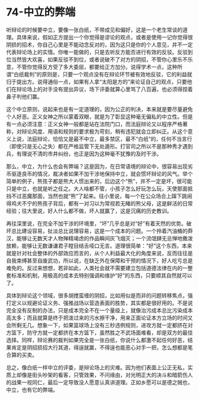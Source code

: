 # 74-中立的弊端

听辩论的时候要中立，要像一张白纸，不带成见和偏好，这是一个老生常谈的道理。具体来说，假如正方提出一个你觉得是谬论的观点，或者是使用一记你觉得很阴损的招术，你自己心里是不能动念反对的，因为这只是你的个人意见，并不一定代表辩论场上的实情。你唯一能做的，只是去听反方能否进行有效的反驳。反驳到位当然皆大欢喜，如果反驳不到位，或者说破不了对方的阴招，不管你心里乐不乐意，不管你觉得反方受了多大委屈，都要给正方加分。说得学术一点，这种所谓“白纸裁判”的原则是，只要一个观点没有在辩论环节被有效地反驳，它的利益就归于提出方。说得通俗一点，如果有人拿“太阳是方的”来论证自己的观点，只要他们在辩论场上的对手没有提出异议，场下评委就算心里骂了八百遍，也必须得捏着鼻子判他们赢。

这个中立原则，说起来也是有一定道理的，因为公正的判决，本来就是要尽量避免个人好恶。正义女神之所以蒙着双眼，就是为了彰显这种毫无偏私的中立性。但是有一点必须注意：正义女神一般都是站在法院门口，而法庭辩论又以程序严格著称，对辩论风度、用语和规则的要求极为苛刻，稍有违犯就会立即纠正。从这个意义上说，法庭辩论，恰恰又是最不中立，最多禁区，最不“白纸”的，任何不当言行（即使只是无心之失）都在严格监管下无处遁形。打官司之所以不是那种秀才遇到兵，有理说不清的市井纠纷，也正是因为这种毫不犹豫的及时干涉。

那么，中立，为什么也会有弊端？这是因为，在日常语境的辩论中，很容易出现劣币驱逐良币的情况，裁决者如果不加干涉地保持中立，就会惯坏辩论的风气。举个简单的例子，熊孩子都是熊大人惯出来的，后边这个“熊”，并不一定是坏，很可能只是中立，也就是听之任之。大人啥都不管，小孩子怎么好玩怎么玩，天使那面抵挡不过恶魔那面，当然也就“熊”了起来。往小里说，每一个在公众场合上蹿下跳闹得鸡犬不宁的熊孩子背后，都有一对习以为常视若无睹的熊父母，这是鲜活的日常经验；往大里说，好人什么都不做，坏人就赢了，这是沉痛的历史教训。

再往深里说，在完全不加干涉的环境里，“坏”几乎总是对“好”有着天然的优势。破坏总比建设容易，扯淡总比说理容易，这是一个成本的问题。一个拎着汽油桶的莽汉，能够让无数天才人物殚精竭虑的作品瞬间灰飞烟灭；一个流氓肆无忌惮地撒泼放赖，能够让无数谦谦君子瞠目结舌哑口无言。道理很简单：“好”这个东西，本来就是针对社会整体的外部效应而言的，从个人利益最大化的角度来说，反而往往是自我束缚甚至自废武功，所以说，在缺乏外在保障和干预的情况下，好人吃亏总是难免的。反过来想想，若非如此，人类社会就不需要建立包括道德法律在内的一整套标准和机制，用极高的成本去特别强调和维护“好”的东西，只要顺其自然就可以了。

具体到辩论这个领域，很多胡搅蛮缠的阴招，比如用似是而非的问题转移焦点，强打定义以规避论证义务、强推战场以营造表面的胜势，其实都是很好用的。不是说完全没有反制的办法，只是成本完全不在一个量级上，就像治污成本总比污染成本高太多；而且就算是终于把泼过来的污水擦干净，用来正面论证本方立场的时间又会所剩无几。想象一下，如果篮球场上没有三秒违例规则，进攻方就一定都挤在对方篮下，防守方就一定都挤在本方篮下，虽然胜之不武场面难看，却是双方的最佳选择。同样，辩论赛的裁判如果完全是一张白纸，你说什么都激不起任何好恶，结果肯定是阴招损招大行其道，得逞就赢，不得逞也能恶心对手一把，怎么想都是笔合算的买卖。

总之，像白纸一样中立的评委，是辩论场上的灾难。因为他们表面上公正无私，实质上却像是街头吵架的看客，只管效果，不问缘由，对光明正大的决斗和暗箭伤人的战果一视同仁，最后一定导致没人愿意认真讲道理。正如乡愿可以是德之贼也，中立，也有它的弊端。